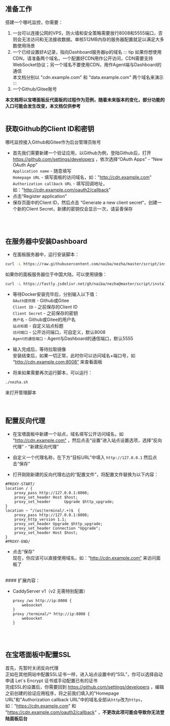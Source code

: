 ## 准备工作  

搭建一个哪吒监控，你需要：
1. 一台可以连接公网的VPS，防火墙和安全策略需要放行8008和5555端口，否则会无法访问和无法接收数据。单核512MB内存的服务器配置就足以满足大多数使用场景
2. 一个已经设置好A记录，指向Dashboard服务器ip的域名 
::: tip 
如果你想使用CDN，请准备两个域名，一个配置好CDN用作公开访问，CDN需要支持WebSocket协议；另一个域名不要使用CDN，用作Agent端与Dashboard的通信   
本文档分别以 "cdn.example.com" 和 "data.example.com" 两个域名来演示
:::
3. 一个Github/Gitee账号

**本文档将以宝塔面板反代面板的过程作为范例，随着未来版本的变化，部分功能的入口可能会发生改变，本文档仅供参考**
<br/>
<br/>

## 获取Github的Client ID和密钥

哪吒监控接入Github和Gitee作为后台管理员账号  
+ 首先我们需要新建一个验证应用，以Github为例，登陆Github后，打开 https://github.com/settings/developers ，依次选择“OAuth Apps” - “New OAuth App”    
`Application name` - 随意填写  
`Homepage URL` - 填写面板的访问域名，如："http://cdn.example.com"  
`Authorization callback URL` - 填写回调地址，如："http://cdn.example.com/oauth2/callback"  
+ 点击“Register application” 
+ 保存页面中的Client ID，然后点击 “Generate a new client secret“，创建一个新的Client Secret，新建的密钥仅会显示一次，请妥善保存
<br/>
<br/>

## 在服务器中安装Dashboard

* 在面板服务器中，运行安装脚本：  
```bash
curl -L https://raw.githubusercontent.com/naiba/nezha/master/script/install.sh  -o nezha.sh && chmod +x nezha.sh && sudo ./nezha.sh
```  
如果你的面板服务器位于中国大陆，可以使用镜像：  
````bash
curl -L https://fastly.jsdelivr.net/gh/naiba/nezha@master/script/install.sh -o nezha.sh && chmod +x nezha.sh && sudo CN=true ./nezha.sh
````

* 等待Docker安装完毕后，分别输入以下值：  
`OAuth提供商` -   Github或Gitee  
`Client ID` - 之前保存的Client ID   
`Client Secret` - 之前保存的密钥   
`用户名` - Github或Gitee的用户名   
`站点标题` - 自定义站点标题   
`访问端口` - 公开访问端口，可自定义，默认8008   
`Agent的通信端口` - Agent与Dashboard的通信端口，默认5555   

* 输入完成后，等待拉取镜像  
安装结束后，如果一切正常，此时你可以访问域名+端口号，如 “http://cdn.example.com:8008” 来查看面板  

* 将来如果需要再次运行脚本，可以运行：  
```bash
./nezha.sh
``` 
来打开管理脚本  
<br/>
<br/>

## 配置反向代理

* 在宝塔面板中新建一个站点，域名填写公开访问域名，如 “http://cdn.example.com“ ，然后点击“设置”进入站点设置选项，选择“反向代理” - “新建反向代理”  

* 自定义一个代理名称，在下方“目标URL”中填入 `http://127.0.0.1` 然后点击“保存”  

* 打开刚刚新建的反向代理右边的“配置文件”，将配置文件替换为以下内容：
````nginx
#PROXY-START/
location / {
    proxy_pass http://127.0.0.1:8008;
    proxy_set_header Host $host;
    proxy_set_header      Upgrade $http_upgrade;
}
location ~ ^/(ws|terminal/.+)$  {
    proxy_pass http://127.0.0.1:8008;
    proxy_http_version 1.1;
    proxy_set_header Upgrade $http_upgrade;
    proxy_set_header Connection "Upgrade";
    proxy_set_header Host $host;
}
#PROXY-END/
````
* 点击“保存”  
现在，你应该可以直接使用域名，如：“http://cdn.example.com“ 来访问面板了  
<br/>
#### 扩展内容： 


* CaddyServer v1（v2 无需特别配置）

  ```
  proxy /ws http://ip:8008 {
      websocket
  }
  proxy /terminal/* http://ip:8008 {
      websocket
  }
  ```

<br/>
<br/>

## 在宝塔面板中配置SSL

首先，先暂时关闭反向代理  
正如在其他网站中配置SSL证书一样，进入站点设置中的“SSL”，你可以选择自动申请 Let´s Encrypt 证书或手动配置已有的证书  
完成SSL的设置后，你需要回到 https://github.com/settings/developers ，编辑之前创建的验证应用程序，将之前我们填入的"Homepage URL"和"Authorization callback URL"中的域名全部从`http`改为`https`，如："https://cdn.example.com" 和 "https://cdn.example.com/oauth2/callback" ，**不更改此项可能会导致你无法登陆面板后台**  